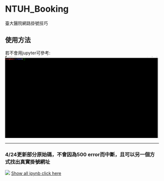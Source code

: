 # NTUH_Booking
臺大醫院網路掛號技巧

## 使用方法
若不會用jupyter可參考:
![](ntuh_booking.gif)

---

### 4/24更新部分原始碼，不會因為500 error而中斷，且可以另一個方式找出真實掛號網址
![](https://i.imgur.com/laweKIr.png)
[Show all ipynb click here](https://nbviewer.jupyter.org/github/a05110511t/NTUH_Booking/blob/master/ntuh_booking.ipynb)
